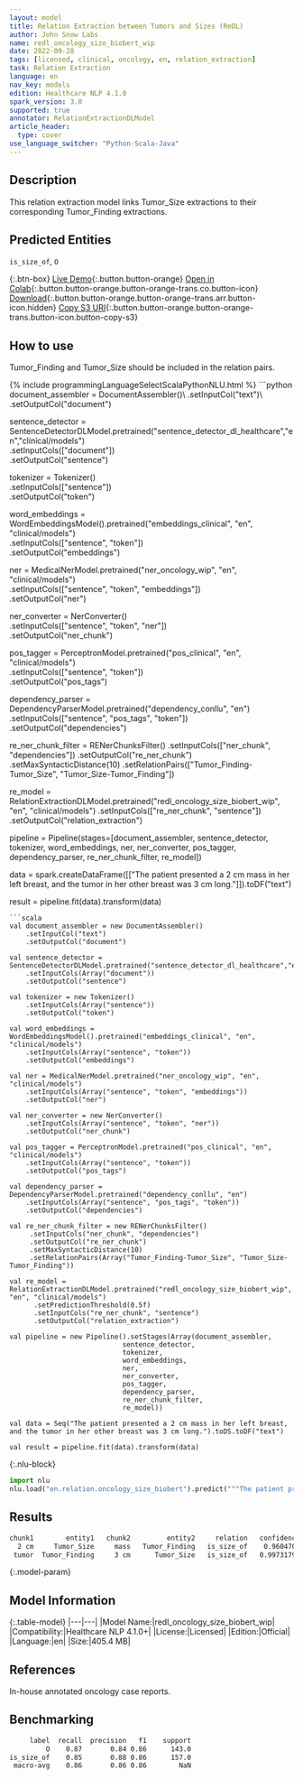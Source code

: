 ```yaml
---
layout: model
title: Relation Extraction between Tumors and Sizes (ReDL)
author: John Snow Labs
name: redl_oncology_size_biobert_wip
date: 2022-09-28
tags: [licensed, clinical, oncology, en, relation_extraction]
task: Relation Extraction
language: en
nav_key: models
edition: Healthcare NLP 4.1.0
spark_version: 3.0
supported: true
annotator: RelationExtractionDLModel
article_header:
  type: cover
use_language_switcher: "Python-Scala-Java"
---
```


## Description

This relation extraction model links Tumor_Size extractions to their corresponding Tumor_Finding extractions.

## Predicted Entities

`is_size_of`, `O`

{:.btn-box}
[Live Demo](https://demo.johnsnowlabs.com/healthcare/RE_ONCOLOGY/){:.button.button-orange}
[Open in Colab](https://colab.research.google.com/github/JohnSnowLabs/spark-nlp-workshop/blob/master/tutorials/Certification_Trainings/Healthcare/27.Oncology_Model.ipynb){:.button.button-orange.button-orange-trans.co.button-icon}
[Download](https://s3.amazonaws.com/auxdata.johnsnowlabs.com/clinical/models/redl_oncology_size_biobert_wip_en_4.1.0_3.0_1664404453416.zip){:.button.button-orange.button-orange-trans.arr.button-icon.hidden}
[Copy S3 URI](s3://auxdata.johnsnowlabs.com/clinical/models/redl_oncology_size_biobert_wip_en_4.1.0_3.0_1664404453416.zip){:.button.button-orange.button-orange-trans.button-icon.button-copy-s3}

## How to use

Tumor_Finding and Tumor_Size should be included in the relation pairs.

<div class="tabs-box" markdown="1">
{% include programmingLanguageSelectScalaPythonNLU.html %}
```python
document_assembler = DocumentAssembler()\
    .setInputCol("text")\
    .setOutputCol("document")

sentence_detector = SentenceDetectorDLModel.pretrained("sentence_detector_dl_healthcare","en","clinical/models")\
    .setInputCols(["document"])\
    .setOutputCol("sentence")

tokenizer = Tokenizer() \
    .setInputCols(["sentence"]) \
    .setOutputCol("token")

word_embeddings = WordEmbeddingsModel().pretrained("embeddings_clinical", "en", "clinical/models")\
    .setInputCols(["sentence", "token"]) \
    .setOutputCol("embeddings")                

ner = MedicalNerModel.pretrained("ner_oncology_wip", "en", "clinical/models") \
    .setInputCols(["sentence", "token", "embeddings"]) \
    .setOutputCol("ner")

ner_converter = NerConverter() \
    .setInputCols(["sentence", "token", "ner"]) \
    .setOutputCol("ner_chunk")
          
pos_tagger = PerceptronModel.pretrained("pos_clinical", "en", "clinical/models") \
    .setInputCols(["sentence", "token"]) \
    .setOutputCol("pos_tags")

dependency_parser = DependencyParserModel.pretrained("dependency_conllu", "en") \
    .setInputCols(["sentence", "pos_tags", "token"]) \
    .setOutputCol("dependencies")

re_ner_chunk_filter = RENerChunksFilter()  .setInputCols(["ner_chunk", "dependencies"])  .setOutputCol("re_ner_chunk")  .setMaxSyntacticDistance(10)  .setRelationPairs(["Tumor_Finding-Tumor_Size", "Tumor_Size-Tumor_Finding"])

re_model = RelationExtractionDLModel.pretrained("redl_oncology_size_biobert_wip", "en", "clinical/models")   .setInputCols(["re_ner_chunk", "sentence"])   .setOutputCol("relation_extraction")
        
pipeline = Pipeline(stages=[document_assembler,
                            sentence_detector,
                            tokenizer,
                            word_embeddings,
                            ner,
                            ner_converter,
                            pos_tagger,
                            dependency_parser,
                            re_ner_chunk_filter,
                            re_model])

data = spark.createDataFrame([["The patient presented a 2 cm mass in her left breast, and the tumor in her other breast was 3 cm long."]]).toDF("text")

result = pipeline.fit(data).transform(data)
```
```scala
val document_assembler = new DocumentAssembler()
    .setInputCol("text")
    .setOutputCol("document")
    
val sentence_detector = SentenceDetectorDLModel.pretrained("sentence_detector_dl_healthcare","en","clinical/models")
    .setInputCols(Array("document"))
    .setOutputCol("sentence")
    
val tokenizer = new Tokenizer()
    .setInputCols(Array("sentence"))
    .setOutputCol("token")
    
val word_embeddings = WordEmbeddingsModel().pretrained("embeddings_clinical", "en", "clinical/models")
    .setInputCols(Array("sentence", "token"))
    .setOutputCol("embeddings")                
    
val ner = MedicalNerModel.pretrained("ner_oncology_wip", "en", "clinical/models")
    .setInputCols(Array("sentence", "token", "embeddings"))
    .setOutputCol("ner")
    
val ner_converter = new NerConverter()
    .setInputCols(Array("sentence", "token", "ner"))
    .setOutputCol("ner_chunk")

val pos_tagger = PerceptronModel.pretrained("pos_clinical", "en", "clinical/models")
    .setInputCols(Array("sentence", "token"))
    .setOutputCol("pos_tags")
    
val dependency_parser = DependencyParserModel.pretrained("dependency_conllu", "en")
    .setInputCols(Array("sentence", "pos_tags", "token"))
    .setOutputCol("dependencies")

val re_ner_chunk_filter = new RENerChunksFilter()
     .setInputCols("ner_chunk", "dependencies")
     .setOutputCol("re_ner_chunk")
     .setMaxSyntacticDistance(10)
     .setRelationPairs(Array("Tumor_Finding-Tumor_Size", "Tumor_Size-Tumor_Finding"))

val re_model = RelationExtractionDLModel.pretrained("redl_oncology_size_biobert_wip", "en", "clinical/models")
      .setPredictionThreshold(0.5f)
      .setInputCols("re_ner_chunk", "sentence")
      .setOutputCol("relation_extraction")

val pipeline = new Pipeline().setStages(Array(document_assembler,
                            sentence_detector,
                            tokenizer,
                            word_embeddings,
                            ner,
                            ner_converter,
                            pos_tagger,
                            dependency_parser,
                            re_ner_chunk_filter,
                            re_model))

val data = Seq("The patient presented a 2 cm mass in her left breast, and the tumor in her other breast was 3 cm long.").toDS.toDF("text")

val result = pipeline.fit(data).transform(data)

```


{:.nlu-block}
```python
import nlu
nlu.load("en.relation.oncology_size_biobert").predict("""The patient presented a 2 cm mass in her left breast, and the tumor in her other breast was 3 cm long.""")
```

</div>

## Results

```bash
chunk1        entity1   chunk2         entity2     relation   confidence
  2 cm     Tumor_Size     mass   Tumor_Finding   is_size_of    0.9604708
 tumor  Tumor_Finding     3 cm      Tumor_Size   is_size_of   0.99731797
```

{:.model-param}
## Model Information

{:.table-model}
|---|---|
|Model Name:|redl_oncology_size_biobert_wip|
|Compatibility:|Healthcare NLP 4.1.0+|
|License:|Licensed|
|Edition:|Official|
|Language:|en|
|Size:|405.4 MB|

## References

In-house annotated oncology case reports.

## Benchmarking

```bash
     label  recall  precision   f1    support
         O    0.87       0.84 0.86      143.0
is_size_of    0.85       0.88 0.86      157.0
 macro-avg    0.86       0.86 0.86        NaN
```
